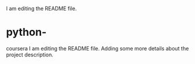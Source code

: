 I am editing the README file.
# python-
coursera
I am editing the README file. Adding some more details about the project description.
